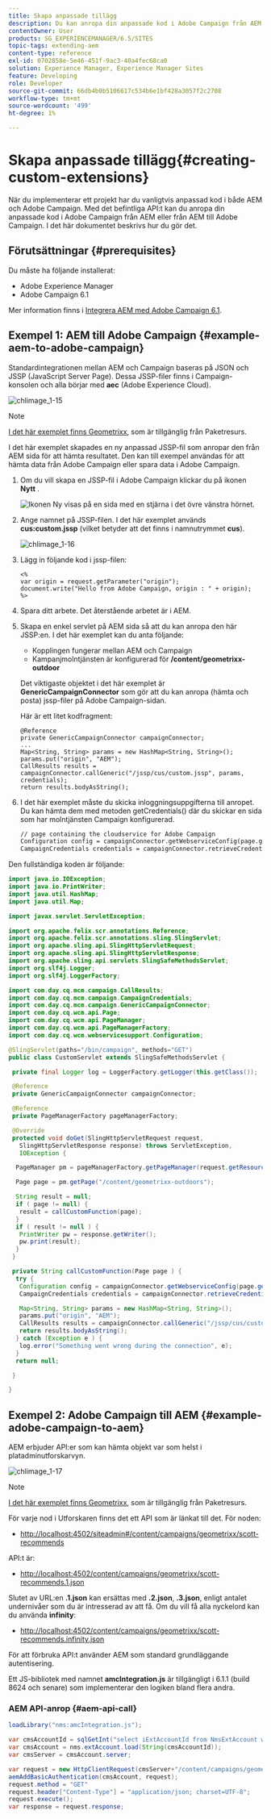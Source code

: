 ```yaml
---
title: Skapa anpassade tillägg
description: Du kan anropa din anpassade kod i Adobe Campaign från AEM eller från AEM till Adobe Campaign.
contentOwner: User
products: SG_EXPERIENCEMANAGER/6.5/SITES
topic-tags: extending-aem
content-type: reference
exl-id: 0702858e-5e46-451f-9ac3-40a4fec68ca0
solution: Experience Manager, Experience Manager Sites
feature: Developing
role: Developer
source-git-commit: 66db4b0b5106617c534b6e1bf428a3057f2c2708
workflow-type: tm+mt
source-wordcount: '499'
ht-degree: 1%

---
```


# Skapa anpassade tillägg{#creating-custom-extensions}

När du implementerar ett projekt har du vanligtvis anpassad kod i både AEM och Adobe Campaign. Med det befintliga API:t kan du anropa din anpassade kod i Adobe Campaign från AEM eller från AEM till Adobe Campaign. I det här dokumentet beskrivs hur du gör det.

## Förutsättningar {#prerequisites}

Du måste ha följande installerat:

* Adobe Experience Manager
* Adobe Campaign 6.1

Mer information finns i [Integrera AEM med Adobe Campaign 6.1](/help/sites-administering/campaignonpremise.md).

## Exempel 1: AEM till Adobe Campaign {#example-aem-to-adobe-campaign}

Standardintegrationen mellan AEM och Campaign baseras på JSON och JSSP (JavaScript Server Page). Dessa JSSP-filer finns i Campaign-konsolen och alla börjar med **aec** (Adobe Experience Cloud).

![chlimage_1-15](assets/chlimage_1-15a.png)

>[!NOTE]
>
>[I det här exemplet finns Geometrixx](/help/sites-developing/we-retail.md), som är tillgänglig från Paketresurs.

I det här exemplet skapades en ny anpassad JSSP-fil som anropar den från AEM sida för att hämta resultatet. Den kan till exempel användas för att hämta data från Adobe Campaign eller spara data i Adobe Campaign.

1. Om du vill skapa en JSSP-fil i Adobe Campaign klickar du på ikonen **Nytt** .

   ![Ikonen Ny visas på en sida med en stjärna i det övre vänstra hörnet.](do-not-localize/chlimage_1-4a.png)

1. Ange namnet på JSSP-filen. I det här exemplet används **cus:custom.jssp** (vilket betyder att det finns i namnutrymmet **cus**).

   ![chlimage_1-16](assets/chlimage_1-16a.png)

1. Lägg in följande kod i jssp-filen:

   ```
   <%
   var origin = request.getParameter("origin");
   document.write("Hello from Adobe Campaign, origin : " + origin);
   %>
   ```

1. Spara ditt arbete. Det återstående arbetet är i AEM.
1. Skapa en enkel servlet på AEM sida så att du kan anropa den här JSSP:en. I det här exemplet kan du anta följande:

   * Kopplingen fungerar mellan AEM och Campaign
   * Kampanjmolntjänsten är konfigurerad för **/content/geometrixx-outdoor**

   Det viktigaste objektet i det här exemplet är **GenericCampaignConnector** som gör att du kan anropa (hämta och posta) jssp-filer på Adobe Campaign-sidan.

   Här är ett litet kodfragment:

   ```
   @Reference
   private GenericCampaignConnector campaignConnector;
   ...
   Map<String, String> params = new HashMap<String, String>();
   params.put("origin", "AEM");
   CallResults results = campaignConnector.callGeneric("/jssp/cus/custom.jssp", params, credentials);
   return results.bodyAsString();
   ```

1. I det här exemplet måste du skicka inloggningsuppgifterna till anropet. Du kan hämta dem med metoden getCredentials() där du skickar en sida som har molntjänsten Campaign konfigurerad.

   ```xml
   // page containing the cloudservice for Adobe Campaign
   Configuration config = campaignConnector.getWebserviceConfig(page.getContentResource().getParent());
   CampaignCredentials credentials = campaignConnector.retrieveCredentials(config);
   ```

Den fullständiga koden är följande:

```java
import java.io.IOException;
import java.io.PrintWriter;
import java.util.HashMap;
import java.util.Map;

import javax.servlet.ServletException;

import org.apache.felix.scr.annotations.Reference;
import org.apache.felix.scr.annotations.sling.SlingServlet;
import org.apache.sling.api.SlingHttpServletRequest;
import org.apache.sling.api.SlingHttpServletResponse;
import org.apache.sling.api.servlets.SlingSafeMethodsServlet;
import org.slf4j.Logger;
import org.slf4j.LoggerFactory;

import com.day.cq.mcm.campaign.CallResults;
import com.day.cq.mcm.campaign.CampaignCredentials;
import com.day.cq.mcm.campaign.GenericCampaignConnector;
import com.day.cq.wcm.api.Page;
import com.day.cq.wcm.api.PageManager;
import com.day.cq.wcm.api.PageManagerFactory;
import com.day.cq.wcm.webservicesupport.Configuration;

@SlingServlet(paths="/bin/campaign", methods="GET")
public class CustomServlet extends SlingSafeMethodsServlet {

 private final Logger log = LoggerFactory.getLogger(this.getClass());

 @Reference
 private GenericCampaignConnector campaignConnector;

 @Reference
 private PageManagerFactory pageManagerFactory;

 @Override
 protected void doGet(SlingHttpServletRequest request,
   SlingHttpServletResponse response) throws ServletException,
   IOException {

  PageManager pm = pageManagerFactory.getPageManager(request.getResourceResolver());

  Page page = pm.getPage("/content/geometrixx-outdoors");

  String result = null;
  if ( page != null) {
   result = callCustomFunction(page);
  }
  if ( result != null ) {
   PrintWriter pw = response.getWriter();
   pw.print(result);
  }
 }

 private String callCustomFunction(Page page ) {
  try {
   Configuration config = campaignConnector.getWebserviceConfig(page.getContentResource().getParent());
   CampaignCredentials credentials = campaignConnector.retrieveCredentials(config);

   Map<String, String> params = new HashMap<String, String>();
   params.put("origin", "AEM");
   CallResults results = campaignConnector.callGeneric("/jssp/cus/custom.jssp", params, credentials);
   return results.bodyAsString();
  } catch (Exception e ) {
   log.error("Something went wrong during the connection", e);
  }
  return null;

 }

}
```

## Exempel 2: Adobe Campaign till AEM {#example-adobe-campaign-to-aem}

AEM erbjuder API:er som kan hämta objekt var som helst i platadminutforskarvyn.

![chlimage_1-17](assets/chlimage_1-17a.png)

>[!NOTE]
>
>[I det här exemplet finns Geometrixx](/help/sites-developing/we-retail.md), som är tillgänglig från Paketresurs.

För varje nod i Utforskaren finns det ett API som är länkat till det. För noden:

* [http://localhost:4502/siteadmin#/content/campaigns/geometrixx/scott-recommends](http://localhost:4502/siteadmin#/content/campaigns/geometrixx/scott-recommends)

API:t är:

* [http://localhost:4502/content/campaigns/geometrixx/scott-recommends.1.json](http://localhost:4502/content/campaigns/geometrixx/scott-recommends.2.json)

Slutet av URL:en **.1.json** kan ersättas med **.2.json**, **.3.json**, enligt antalet undernivåer som du är intresserad av att få. Om du vill få alla nyckelord kan du använda **infinity**:

* [http://localhost:4502/content/campaigns/geometrixx/scott-recommends.infinity.json](http://localhost:4502/content/campaigns/geometrixx/scott-recommends.2.json)

För att förbruka API:t använder AEM som standard grundläggande autentisering.

Ett JS-bibliotek med namnet **amcIntegration.js** är tillgängligt i 6.1.1 (build 8624 och senare) som implementerar den logiken bland flera andra.

### AEM API-anrop {#aem-api-call}

```java
loadLibrary("nms:amcIntegration.js");

var cmsAccountId = sqlGetInt("select iExtAccountId from NmsExtAccount where sName=$(sz)","aemInstance")
var cmsAccount = nms.extAccount.load(String(cmsAccountId));
var cmsServer = cmsAccount.server;

var request = new HttpClientRequest(cmsServer+"/content/campaigns/geometrixx.infinity.json")
aemAddBasicAuthentication(cmsAccount, request);
request.method = "GET"
request.header["Content-Type"] = "application/json; charset=UTF-8";
request.execute();
var response = request.response;
```
